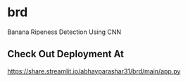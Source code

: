 # brd
Banana Ripeness Detection Using CNN

## Check Out Deployment At
https://share.streamlit.io/abhayparashar31/brd/main/app.py
